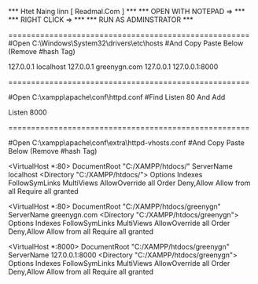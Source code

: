 ***  Htet Naing linn [ Readmal.Com ] ***
***  OPEN WITH NOTEPAD => ***
***  RIGHT CLICK => ***
***  RUN AS ADMINSTRATOR ***

=====================================================
#Open C:\Windows\System32\drivers\etc\hosts
#And Copy Paste Below (Remove #hash Tag)

127.0.0.1 localhost
127.0.0.1 greenygn.com
127.0.0.1 127.0.0.1:8000

=====================================================

#Open C:\xampp\apache\conf\httpd.conf
#Find Listen 80 And Add

Listen 8000

=====================================================

#Open C:\xampp\apache\conf\extra\httpd-vhosts.conf
#And Copy Paste Below (Remove #hash Tag)

<VirtualHost *:80>
    DocumentRoot "C:/XAMPP/htdocs/"
    ServerName localhost
    <Directory "C:/XAMPP/htdocs/">
        Options Indexes FollowSymLinks MultiViews
        AllowOverride all
        Order Deny,Allow
        Allow from all
        Require all granted
    </Directory>
</VirtualHost>


<VirtualHost *:80>
    DocumentRoot "C:/XAMPP/htdocs/greenygn"
    ServerName greenygn.com
    <Directory "C:/XAMPP/htdocs/greenygn">
        Options Indexes FollowSymLinks MultiViews
        AllowOverride all
        Order Deny,Allow
        Allow from all
        Require all granted
    </Directory>
</VirtualHost>
 
<VirtualHost *:8000>
    DocumentRoot "C:/XAMPP/htdocs/greenygn"
    ServerName 127.0.0.1:8000
    <Directory "C:/XAMPP/htdocs/greenygn">
        Options Indexes FollowSymLinks MultiViews
        AllowOverride all
        Order Deny,Allow
        Allow from all
        Require all granted
    </Directory>
</VirtualHost>


<!-- Safe CodeDrop -->
<!-- https://tympanus.net/Development/DistortionHoverEffect/# -->